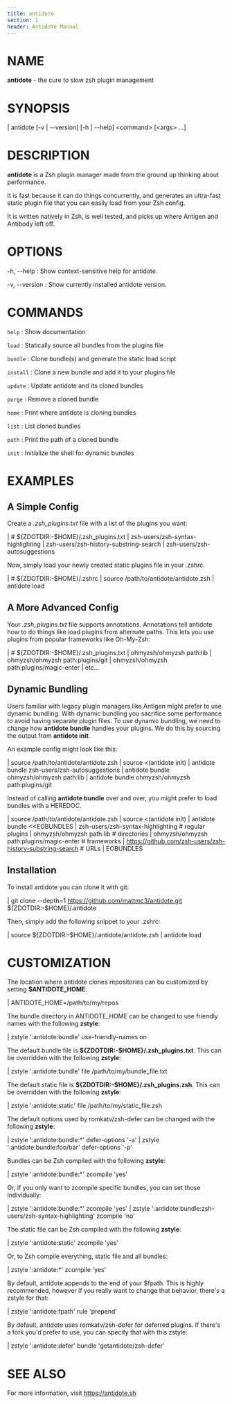 ```yaml
---
title: antidote
section: 1
header: Antidote Manual
---
```


# NAME

**antidote** - the cure to slow zsh plugin management

# SYNOPSIS

| antidote [-v | --version] [-h | --help] \<command\> [\<args\> ...]

# DESCRIPTION

**antidote** is a Zsh plugin manager made from the ground up thinking about performance.

It is fast because it can do things concurrently, and generates an ultra-fast static plugin file that you can easily load from your Zsh config.

It is written natively in Zsh, is well tested, and picks up where Antigen and Antibody left off.

# OPTIONS

-h, \--help
:   Show context-sensitive help for antidote.

-v, \--version
:   Show currently installed antidote version.

# COMMANDS

`help`
:   Show documentation

`load`
:   Statically source all bundles from the plugins file

`bundle`
:   Clone bundle(s) and generate the static load script

`install`
:   Clone a new bundle and add it to your plugins file

`update`
:   Update antidote and its cloned bundles

`purge`
:   Remove a cloned bundle

`home`
:   Print where antidote is cloning bundles

`list`
:   List cloned bundles

`path`
:   Print the path of a cloned bundle

`init`
:   Initialize the shell for dynamic bundles

# EXAMPLES

## A Simple Config

Create a _.zsh_plugins.txt_ file with a list of the plugins you want:

|    # ${ZDOTDIR:-\$HOME}/.zsh_plugins.txt
|    zsh-users/zsh-syntax-highlighting
|    zsh-users/zsh-history-substring-search
|    zsh-users/zsh-autosuggestions

Now, simply load your newly created static plugins file in your _.zshrc_.

|    # ${ZDOTDIR:-\$HOME}/.zshrc
|    source /path/to/antidote/antidote.zsh
|    antidote load

## A More Advanced Config

Your _.zsh_plugins.txt_ file supports annotations. Annotations tell antidote how to do things like load plugins from alternate paths. This lets you use plugins from popular frameworks like Oh-My-Zsh:

|    # ${ZDOTDIR:-\$HOME}/.zsh_plugins.txt
|    ohmyzsh/ohmyzsh path:lib
|    ohmyzsh/ohmyzsh path:plugins/git
|    ohmyzsh/ohmyzsh path:plugins/magic-enter
|    etc...

## Dynamic Bundling

Users familiar with legacy plugin managers like Antigen might prefer to use dynamic bundling. With dynamic bundling you sacrifice some performance to avoid having separate plugin files. To use dynamic bundling, we need to change how **antidote bundle** handles your plugins. We do this by sourcing the output from **antidote init**.

An example config might look like this:

|    source /path/to/antidote/antidote.zsh
|    source <(antidote init)
|    antidote bundle zsh-users/zsh-autosuggestions
|    antidote bundle ohmyzsh/ohmyzsh path:lib
|    antidote bundle ohmyzsh/ohmyzsh path:plugins/git

Instead of calling **antidote bundle** over and over, you might prefer to load bundles with a HEREDOC.

|    source /path/to/antidote/antidote.zsh
|    source <(antidote init)
|    antidote bundle <<EOBUNDLES
|        zsh-users/zsh-syntax-highlighting         # regular plugins
|        ohmyzsh/ohmyzsh path:lib                  # directories
|        ohmyzsh/ohmyzsh path:plugins/magic-enter  # frameworks
|        https://github.com/zsh-users/zsh-history-substring-search  # URLs
|    EOBUNDLES

## Installation

To install antidote you can clone it with git:

|   git clone --depth=1 https://github.com/mattmc3/antidote.git ${ZDOTDIR:-\$HOME}/.antidote

Then, simply add the following snippet to your .zshrc:

|   source ${ZDOTDIR:-\$HOME}/.antidote/antidote.zsh
|   antidote load

# CUSTOMIZATION

The location where antidote clones repositories can bu customized by setting **$ANTIDOTE_HOME**:

|   ANTIDOTE_HOME=/path/to/my/repos

The bundle directory in ANTIDOTE_HOME can be changed to use friendly names with the following **zstyle**:

|   zstyle \':antidote:bundle\' use-friendly-names on

The default bundle file is **${ZDOTDIR:-\$HOME}/.zsh_plugins.txt**. This can be overridden with the following **zstyle**:

|   zstyle \':antidote:bundle\' file /path/to/my/bundle_file.txt

The default static file is **${ZDOTDIR:-\$HOME}/.zsh_plugins.zsh**. This can be overridden with the following **zstyle**:

|   zstyle \':antidote:static\' file /path/to/my/static_file.zsh

The default options used by romkatv/zsh-defer can be changed with the following **zstyle**:

|   zstyle ':antidote:bundle:*' defer-options '-a'
|   zstyle ':antidote:bundle:foo/bar' defer-options '-p'

Bundles can be Zsh compiled with the following **zstyle**:

|   zstyle ':antidote:bundle:*' zcompile 'yes'

Or, if you only want to zcompile specific bundles, you can set those individually:

|   zstyle ':antidote:bundle:*' zcompile 'yes'
|   zstyle ':antidote:bundle:zsh-users/zsh-syntax-highlighting' zcompile 'no'

The static file can be Zsh compiled with the following **zstyle**:

|   zstyle ':antidote:static' zcompile 'yes'

Or, to Zsh compile everything, static file and all bundles:

|   zstyle ':antidote:*' zcompile 'yes'

By default, antidote appends to the end of your $fpath. This is highly recommended, however if you really want to change that behavior, there's a zstyle for that:

|   zstyle ':antidote:fpath' rule 'prepend'

By default, antidote uses romkatv/zsh-defer for deferred plugins. If there's a fork you'd prefer to use, you can specify that with this zstyle:

|   zstyle ':antidote:defer' bundle 'getantidote/zsh-defer'

# SEE ALSO

For more information, visit https://antidote.sh
